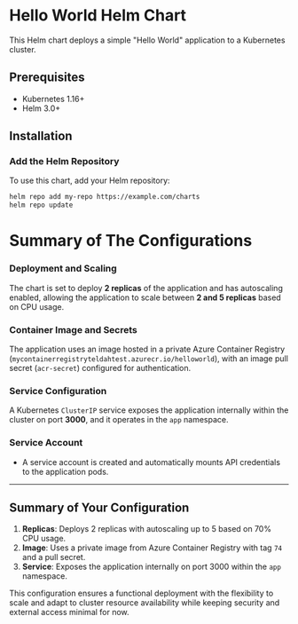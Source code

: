 # Hello World Helm Chart

This Helm chart deploys a simple "Hello World" application to a Kubernetes cluster.

## Prerequisites

- Kubernetes 1.16+
- Helm 3.0+

## Installation

### Add the Helm Repository
To use this chart, add your Helm repository:

```bash
helm repo add my-repo https://example.com/charts
helm repo update
```
# Summary of The Configurations
### Deployment and Scaling
The chart is set to deploy **2 replicas** of the application and has autoscaling enabled, allowing the application to scale between **2 and 5 replicas** based on CPU usage.

### Container Image and Secrets
The application uses an image hosted in a private Azure Container Registry (`mycontainerregistryteldahtest.azurecr.io/helloworld`), with an image pull secret (`acr-secret`) configured for authentication.

### Service Configuration
A Kubernetes `ClusterIP` service exposes the application internally within the cluster on port **3000**, and it operates in the `app` namespace.

### Service Account
- A service account is created and automatically mounts API credentials to the application pods.

---

## Summary of Your Configuration

1. **Replicas**: Deploys 2 replicas with autoscaling up to 5 based on 70% CPU usage.
2. **Image**: Uses a private image from Azure Container Registry with tag `74` and a pull secret.
3. **Service**: Exposes the application internally on port 3000 within the `app` namespace.

This configuration ensures a functional deployment with the flexibility to scale and adapt to cluster resource availability while keeping security and external access minimal for now.
